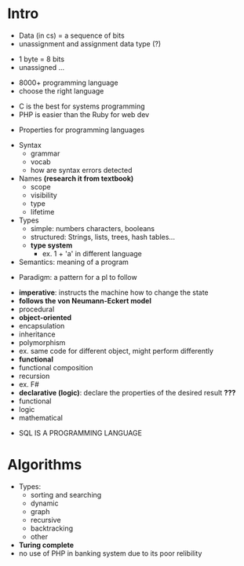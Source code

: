 # Intro
* Data (in cs) = a sequence of bits
* unassignment and assignment data type (?)
 - 1 byte = 8 bits
 - unassigned ...
* 8000+ programming language
* choose the right language
 - C is the best for systems programming
 - PHP is easier than the Ruby for web dev
* Properties for programming languages
 - Syntax
   - grammar
   - vocab
   - how are syntax errors detected
 - Names **(research it from textbook)**
   - scope
   - visibility
   - type
   - lifetime
 - Types
   - simple: numbers characters, booleans
   - structured: Strings, lists, trees, hash tables...
   - **type system**
     - ex. 1 + 'a' in different language
 - Semantics: meaning of a program
* Paradigm: a pattern for a pl to follow
 - **imperative**: instructs the machine how to change the state
  - **follows the von Neumann-Eckert model**
  - procedural
 - **object-oriented**
  - encapsulation
  - inheritance
  - polymorphism
   - ex. same code for different object, might perform differently
 - **functional**
  - functional composition
  - recursion
  - ex. F#
 - **declarative (logic)**: declare the properties of the desired result **???**
  - functional
  - logic
  - mathematical
* SQL IS A PROGRAMMING LANGUAGE
# Algorithms
* Types:
  - sorting and searching
  - dynamic
  - graph
  - recursive
  - backtracking
  - other
* **Turing complete**
* no use of PHP in banking system due to its poor relibility

